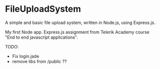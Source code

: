 FileUploadSystem
================

A simple and basic file upload system, written in Node.js, using Express.js.

My first Node app. Express.js assignment from Telerik Academy course "End to end javascript applications".

TODO:
- Fix login.jade
- remove libs from /public ??